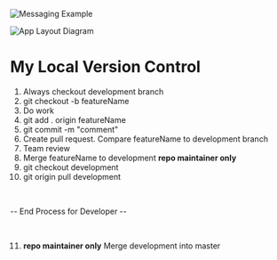 ![Messaging Example](http://g.recordit.co/1sLuU0bVjA.gif)


![App Layout Diagram](https://i.imgur.com/pWYDEEm.jpg "App Layout Diagram")

# My Local Version Control

1. Always checkout development branch
2. git checkout -b featureName
3. Do work
4. git add . origin featureName
5. git commit -m "comment"
6. Create pull request.  Compare featureName to development branch
7. Team review 
8. Merge featureName to development **repo maintainer only**
9. git checkout development 
10. git origin pull development

<br>

-- End Process for Developer -- 

<br>

11. **repo maintainer only** Merge development into master



